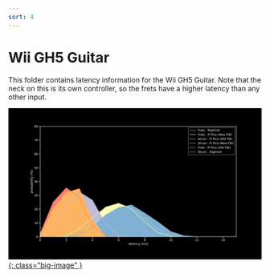 ```yaml
---
sort: 4
---
```

# Wii GH5 Guitar

This folder contains latency information for the Wii GH5 Guitar. Note that the neck on this is its own controller, so the frets have a higher latency than any other input.

[![Graph](/assets/images/results/gh5.png){: class="big-image" }](/assets/images/results/gh5.png)